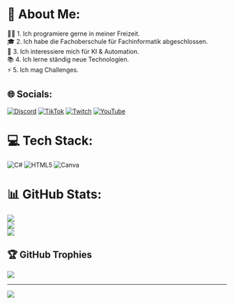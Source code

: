 # 💫 About Me:
👨‍💻 1. Ich programiere gerne in meiner Freizeit.<br>🎓 2. Ich habe die Fachoberschule für Fachinformatik abgeschlossen.<br>🤖 3. Ich interessiere mich für KI & Automation.<br>📚 4. Ich lerne ständig neue Technologien.<br>⚡ 5. Ich mag Challenges.


## 🌐 Socials:
[![Discord](https://img.shields.io/badge/Discord-%237289DA.svg?logo=discord&logoColor=white)](https://discord.gg/@stellarfrog0) [![TikTok](https://img.shields.io/badge/TikTok-%23000000.svg?logo=TikTok&logoColor=white)](https://tiktok.com/@https://www.tiktok.com/@stellarfrog12?is_from_webapp=1&sender_device=pc) [![Twitch](https://img.shields.io/badge/Twitch-%239146FF.svg?logo=Twitch&logoColor=white)](https://twitch.tv/https://www.twitch.tv/stellarfrog0) [![YouTube](https://img.shields.io/badge/YouTube-%23FF0000.svg?logo=YouTube&logoColor=white)](https://youtube.com/@https://www.youtube.com/@StellarFrog0) 

# 💻 Tech Stack:
![C#](https://img.shields.io/badge/c%23-%23239120.svg?style=for-the-badge&logo=csharp&logoColor=white) ![HTML5](https://img.shields.io/badge/html5-%23E34F26.svg?style=for-the-badge&logo=html5&logoColor=white) ![Canva](https://img.shields.io/badge/Canva-%2300C4CC.svg?style=for-the-badge&logo=Canva&logoColor=white)
# 📊 GitHub Stats:
![](https://github-readme-stats.vercel.app/api?username=Stellarfrog0&theme=gruvbox_light&hide_border=false&include_all_commits=true&count_private=false)<br/>
![](https://nirzak-streak-stats.vercel.app/?user=Stellarfrog0&theme=gruvbox_light&hide_border=false)<br/>
![](https://github-readme-stats.vercel.app/api/top-langs/?username=Stellarfrog0&theme=gruvbox_light&hide_border=false&include_all_commits=true&count_private=false&layout=compact)

## 🏆 GitHub Trophies
![](https://github-profile-trophy.vercel.app/?username=Stellarfrog0&theme=radical&no-frame=false&no-bg=true&margin-w=4)

---
[![](https://visitcount.itsvg.in/api?id=Stellarfrog0&icon=0&color=0)](https://visitcount.itsvg.in)

<!-- Proudly created with GPRM ( https://gprm.itsvg.in ) -->
